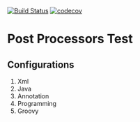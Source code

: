 [![Build Status](https://travis-ci.org/mcarov/post-processors-test.svg?branch=master)](https://travis-ci.org/mcarov/post-processors-test) [![codecov](https://codecov.io/gh/mcarov/post-processors-test/branch/master/graph/badge.svg)](https://codecov.io/gh/mcarov/post-processors-test)

# Post Processors Test

## Configurations

1. Xml
2. Java
3. Annotation
4. Programming
5. Groovy